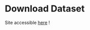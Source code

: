 # Download Dataset

Site accessible <a href="https://syabz03.github.io/data_set/" target="_blank">here</a> !
